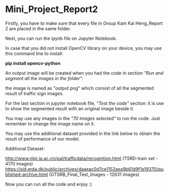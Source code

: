 # Mini_Project_Report2

Firstly, you have to make sure that every file in Group Kam Kai Heng_Report 2 are placed in the same folder.

Next, you can run the ipynb file on Jupyter Notebook.

In case that you did not install OpenCV library on your device, you may use this command line to install:

**pip install opencv-python**

An output image will be created when you had the code in section _"Run and segment all the images in the folder"_:

the image is named as "output.png" which consist of all the segmented result of traffic sign images.

For the last section in jupyter notebook file, _"Test the code"_ section:
it is use to show the segmented result with an original image beside it. 

You may use any images in the _"70 images selected"_ to run the code. Just remember to change the image name on it.

You may use the additional dataset provided in the link below to obtain the result of performance of our model.

Additional Dataset:

http://www.nlpr.ia.ac.cn/pal/trafficdata/recognition.html (TSRD-train set - 4170 images)
https://sid.erda.dk/public/archives/daaeac0d7ce1152aea9b61d9f1e19370/published-archive.html (GTSRB_Final_Test_Images - 12631 images)

Now you can run all the code and enjoy :)
